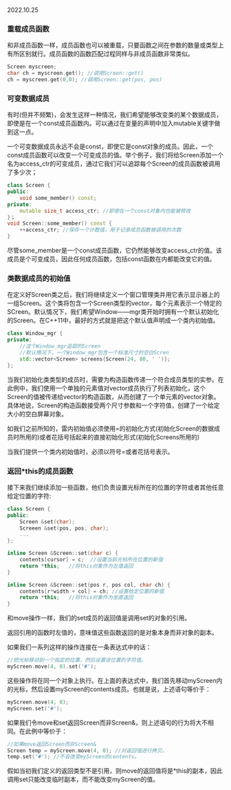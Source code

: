 2022.10.25


### 重载成员函数
和非成员函数一样，成员函数也可以被重载，只要函数之间在参数的数量或类型上有所区别就行。成员函数的函数匹配过程同样与非成员函数非常类似。
```c++
Screen myscreen;
char ch = myscreen.get(); //调用Screen::get()
ch = myscreen.get(0,0); //调用Screen::get(pos, pos)
```

### 可变数据成员
有时(但并不频繁)，会发生这样一种情况，我们希望能够改变类的某个数据成员，即使是在一个const成员函数内。可以通过在变量的声明中加入mutable关键字做到这一点。

一个可变数据成员永远不会是const，即使它是const对象的成员。因此，一个const成员函数可以改变一个可变成员的值。举个例子，我们将给Screen添加一个名为access_ctr的可变成员，通过它我们可以追踪每个Screen的成员函数被调用了多少次；
```c++
class Screen {
public:
    void some_member() const;
private:
    mutable size_t access_ctr; //即使在一个const对象内也能被修改
}；
void Screen::some_member() const {
    ++access_ctr; //保存一个计数值，用于记录成员函数被调用的次数
}
```

尽管some_member是一个const成员函数，它仍然能够改变access_ctr的值。该成员是个可变成员，因此任何成员函数，包括const函数在内都能改变它的值。

### 类数据成员的初始值
在定义好Screen类之后，我们将继续定义一个窗口管理类并用它表示显示器上的一组Screen。这个类将包含一个Screen类型的vector，每个元素表示一个特定的SCreen。默认情况下，我们希望Window——mgr类开始时拥有一个默认初始化的Screen。在C++11中，最好的方式就是把这个默认值声明成一个类内初始值。
```c++
class Window_mgr {
private:
    //这个Window_mgr追踪的Screen
    //默认情况下，一个Window_mgr包含一个标准尺寸的空白Scren
    std::vector<Screen> screens{Screen(24, 80, ' ')};
};
```

当我们初始化类类型的成员时，需要为构造函数传递一个符合成员类型的实参。在此例中，我们使用一个单独的元素值对vector成员执行了列表初始化，这个Screen的值被传递给vector<Screen>的构造函数，从而创建了一个单元素的vector对象。具体地说，Screen的构造函数接受两个尺寸参数和一个字符值，创建了一个给定大小的空白屏幕对象。

如我们之前所知的，雷内初始值必须使用=的初始化方式(初始化Screen的数据成员时所用的)或者花括号括起来的直接初始化形式(初始化Screens所用的)

当我们提供一个类内初始值时，必须以符号=或者花括号表示。

### 返回*this的成员函数
接下来我们继续添加一些函数，他们负责设置光标所在的位置的字符或者其他任意给定位置的字符:
```c++
class Screen {
public:
    Screen &set(char);
    Screeen &set(pos, pos, char);
    ...
};

inline Screen &Screen::set(char c) {
    contents[cursor] = c;  //设置当前光标所在位置的新值
    return *this;   //将this对象作为左值返回
}

inline Screen &Screen::set(pos r, pos col, char ch) {
    contents[r*width + col] = ch; //设置给定位置的新值
    return *this;   //将this对象作为坐直返回
}
```

和move操作一样，我们的set成员的返回值是调用set的对象的引用。

返回引用的函数时左值的，意味值这些函数返回的是对象本身而非对象的副本。

如果我们一系列这样的操作连接在一条表达式中的话：

```c++
//把光标移动到一个指定的位置，然后设置该位置的字符值。
myScreen.move(4, 0).set('#');
```

这些操作将在同一个对象上执行。在上面的表达式中，我们首先移动myScreen内的光标，然后设置myScreen的contents成员。也就是说，上述语句等价于：

```c++
myScreen.move(4, 0);
myScreen.set('#');
```

如果我们令move和set返回Screen而非Screen&，则上述语句的行为将大不相同。在此例中等价于：

```c++
//如果move返回Screen而非Screen&
Screen temp = myScreen.move(4, 0); //对返回值进行拷贝。
temp.set('#'); //不会改变myScreen的contents。
```

假如当初我们定义的返回类型不是引用，则move的返回值将是*this的副本，因此调用set只能改变临时副本，而不能改变myScreen的值。
